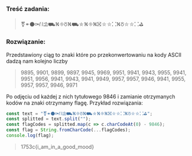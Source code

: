 ### Treść zadania:

> ⚧⚭⚫⚩⛙⛱⛟⛕⛗⛣⛕⛟⛤⛕⛗⛕⛝⛥⛥⛚⛕⛣⛥⛥⛚⛳

### Rozwiązanie:

Przedstawiony ciąg to znaki które po przekonwertowaniu na kody ASCII dadzą nam kolejno liczby 

> 9895, 9901, 9899, 9897, 9945, 9969, 9951, 9941, 9943, 9955, 9941, 9951, 9956, 9941, 9943, 9941, 9949, 9957, 9957, 9946, 9941, 9955, 9957, 9957, 9946, 9971

Po odjęciu od każdej z nich tytułowego 9846 i zamianie otrzymanych kodów na znaki otrzymamy flagę. Przykład rozwiązania: 

```js
const text = "⚧⚭⚫⚩⛙⛱⛟⛕⛗⛣⛕⛟⛤⛕⛗⛕⛝⛥⛥⛚⛕⛣⛥⛥⛚⛳";
const splitted = text.split("");
const flagCodes = splitted.map(c => c.charCodeAt(0) - 9846);
const flag = String.fromCharCode(...flagCodes);
console.log(flag); 
```

> 1753c{i_am_in_a_good_mood}
